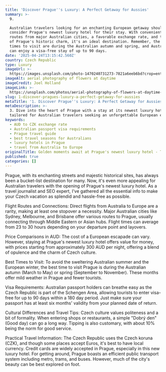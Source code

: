```yaml
---
title: 'Discover Prague''s Luxury: A Perfect Getaway for Aussies'
summary: >-
  9. 

  Australian travelers looking for an enchanting European getaway should
  consider Prague's newest luxury hotel for their stay. With convenient flight
  routes from major Australian cities, a favorable exchange rate, and the allure
  of Prague's historic charm, it's an ideal destination. Remember, the best
  times to visit are during the Australian autumn and spring, and Australians
  can enjoy a visa-free stay of up to 90 days.
date: '2025-04-24T13:15:42.560Z'
country: Czech Republic
type: Luxury
imageUrl: >-
  https://images.unsplash.com/photo-1470240731273-7821a6eeb6bd?crop=entropy&cs=tinysrgb&fit=max&fm=jpg&ixid=M3w3Mzk5OTB8MHwxfHNlYXJjaHwxfHwxMS4lMjBDemVjaCUyMFJlcHVibGljJTIwMTMuJTIwTHV4dXJ5JTIwdHJhdmVsJTIwbGFuZHNjYXBlfGVufDB8MHx8fDE3NDU1MDA1NDJ8MA&ixlib=rb-4.0.3&q=80&w=1080
imageAlt: aerial photography of flowers at daytime
imageCredit: Joel Holland
imageLink: >-
  https://unsplash.com/photos/aerial-photography-of-flowers-at-daytime-TRhGEGdw-YY
slug: 1-discover-pragues-luxury-a-perfect-getaway-for-aussies
metaTitle: '1. Discover Prague''s Luxury: A Perfect Getaway for Aussies'
metaDescription: >-
  3. Dive into the heart of Prague with a stay at its newest luxury hotel,
  tailored for Australian travelers seeking an unforgettable European escape.
keywords:
  - AUD to CZK exchange rate
  - Australian passport visa requirements
  - Prague travel guide
  - best travel seasons for Australians
  - luxury hotels in Prague
  - travel from Australia to Europe
originalTitle: Golden moments await at Prague's newest luxury hotel - Travel Weekly Asia
published: true
categories: []
---
```

Prague, with its enchanting streets and majestic historical sites, has always been a bucket-list destination for many. Now, it's even more appealing for Australian travelers with the opening of Prague's newest luxury hotel. As a travel journalist and SEO expert, I've gathered all the essential info to make your Czech vacation as splendid and hassle-free as possible.

Flight Routes and Connections: Direct flights from Australia to Europe are a rarity, making at least one stopover a necessity. Major Australian cities like Sydney, Melbourne, and Brisbane offer various routes to Prague, usually connecting through Middle Eastern or Asian hubs. Flight times can average from 23 to 30 hours depending on your departure point and layovers. 

Price Comparisons in AUD: The cost of a European escapade can vary. However, staying at Prague's newest luxury hotel offers value for money, with prices starting from approximately 300 AUD per night, offering a blend of opulence and the charm of Czech culture. 

Best Times to Visit: To avoid the sweltering Australian summer and the European winter, the best time to visit Prague is during the Australian autumn (March to May) or spring (September to November). These months offer mild weather in Prague and fewer tourists.

Visa Requirements: Australian passport holders can breathe easy as the Czech Republic is part of the Schengen Area, allowing tourists to enter visa-free for up to 90 days within a 180 day period. Just make sure your passport has at least six months' validity from your planned date of return.

Cultural Differences and Travel Tips: Czech culture values politeness and a bit of formality. When entering shops or restaurants, a simple "Dobrý den" (Good day) can go a long way. Tipping is also customary, with about 10% being the norm for good service. 

Practical Travel Information: The Czech Republic uses the Czech koruna (CZK), and though some places accept Euros, it's best to have local currency. Credit cards are widely accepted in Prague, especially in this new luxury hotel. For getting around, Prague boasts an efficient public transport system including metro, trams, and buses. However, much of the city's beauty can be best explored on foot.
